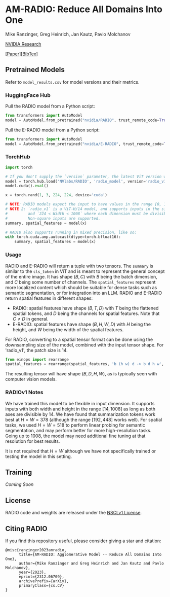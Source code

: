 # AM-RADIO: Reduce All Domains Into One

Mike Ranzinger, Greg Heinrich, Jan Kautz, Pavlo Molchanov

[NVIDIA Research](https://www.nvidia.com/en-us/research/)

\[[Paper](https://arxiv.org/abs/2312.06709)\]\[[BibTex](#citing-radio)\]

## Pretrained Models

Refer to `model_results.csv` for model versions and their metrics.

### HuggingFace Hub

Pull the RADIO model from a Python script:

```Python
from transformers import AutoModel
model = AutoModel.from_pretrained("nvidia/RADIO", trust_remote_code=True)
```

Pull the E-RADIO model from a Python script:

```Python
from transformers import AutoModel
model = AutoModel.from_pretrained("nvidia/E-RADIO", trust_remote_code=True)
```

### TorchHub

```Python
import torch

# If you don't supply the `version` parameter, the latest ViT version will be returned.
model = torch.hub.load('NVlabs/RADIO', 'radio_model', version='radio_v1', progress=True)
model.cuda().eval()

x = torch.rand(1, 3, 224, 224, device='cuda')

# NOTE: RADIO models expect the input to have values in the range [0, 1]
# NOTE 2: `radio_v1` is a ViT-H/14 model, and supports inputs in the size range `224 < Height < 1008`
#         and `224 < Width < 1008` where each dimension must be divisible by 14.
#         Non-square inputs are supported.
summary, spatial_features = model(x)

# RADIO also supports running in mixed precision, like so:
with torch.cuda.amp.autocast(dtype=torch.bfloat16):
    summary, spatial_features = model(x)
```

### Usage

RADIO and E-RADIO will return a tuple with two tensors.
The `summary` is similar to the `cls_token` in ViT and is meant to represent the general concept of the entire image.
It has shape $(B,C)$ with $B$ being the batch dimension, and $C$ being some number of channels.
The `spatial_features` represent more localized content which should be suitable for dense tasks such as semantic segmentation, or for integration into an LLM.
RADIO and E-RADIO return spatial features in different shapes:

* RADIO: spatial features have shape $(B,T,D)$ with $T$ being the flattened spatial tokens, and $D$ being the channels for spatial features. Note that $C \neq D$ in general.
* E-RADIO: spatial features have shape $(B,H,W,D)$ with $H$ being the height, and $W$ being the width of the spatial features.

For RADIO, converting to a spatial tensor format can be done using the downsampling size of the model, combined with the input tensor shape. For 'radio_v1', the patch size is 14.
```Python
from einops import rearrange
spatial_features = rearrange(spatial_features, 'b (h w) d -> b d h w', h=x.shape[-2] // patch_size, w=x.shape[-1] // patch_size)
```

The resulting tensor will have shape $(B,D,H,W)$, as is typically seen with computer vision models.

### RADIOv1 Notes

We have trained this model to be flexible in input dimension. It supports inputs with both width and height in the range $[14, 1008]$ as long as both axes are divisible by 14. We have found that summarization tokens work best at $H=W=378$ (although the range $[192, 448]$ works well). For spatial tasks, we used $H=W=518$ to perform linear probing for semantic segmentation, and may perform better for more high-resolution tasks. Going up to $1008$, the model may need additional fine tuning at that resolution for best results.

It is not required that $H=W$ although we have not specifically trained or testing the model in this setting.


## Training

_Coming Soon_

## License

RADIO code and weights are released under the [NSCLv1 License](LICENSE).

## Citing RADIO

If you find this repository useful, please consider giving a star and citation:
```
@misc{ranzinger2023amradio,
      title={AM-RADIO: Agglomerative Model -- Reduce All Domains Into One},
      author={Mike Ranzinger and Greg Heinrich and Jan Kautz and Pavlo Molchanov},
      year={2023},
      eprint={2312.06709},
      archivePrefix={arXiv},
      primaryClass={cs.CV}
}
```
